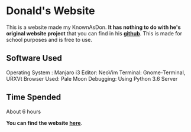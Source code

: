Donald's Website
===

This is a website made my KnownAsDon. **It has nothing to do with he's original
website project** that you can find in his
**[github](http://github.com/knownasdon)**. This is made for school purposes and
is free to use.



Software Used
---

Operating System : Manjaro i3
Editor: NeoVim
Terminal: Gnome-Terminal, URXVt
Browser Used: Pale Moon
Debugging: Using Python 3.6 Server



Time Spended
---

About 6 hours

**You can find the website [here](https://theghostfromshadow.000webhostapp.com)**.

